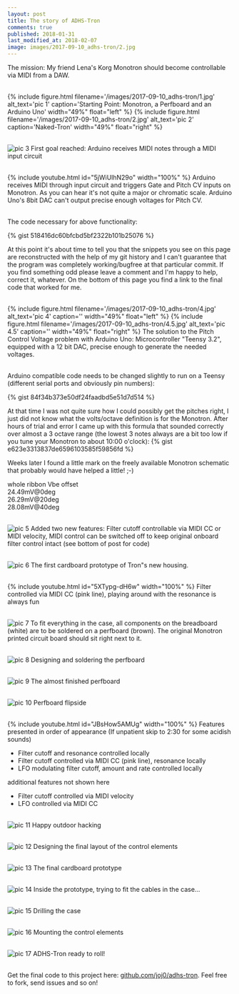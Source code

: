 ```yaml
---
layout: post
title: The story of ADHS-Tron
comments: true
published: 2018-01-31
last_modified_at: 2018-02-07
image: images/2017-09-10_adhs-tron/2.jpg
---
```


The mission: My friend Lena&#39;s Korg Monotron should become controllable via MIDI from a DAW. <br>

<br>

<div class="clearfix">
{% include figure.html filename='/images/2017-09-10_adhs-tron/1.jpg' alt_text='pic 1' caption='Starting Point: Monotron, a Perfboard and an Arduino Uno' width="49%" float="left" %}
{% include figure.html filename='/images/2017-09-10_adhs-tron/2.jpg' alt_text='pic 2' caption='Naked-Tron' width="49%" float="right" %}
</div>
<br>

![pic 3](/images/2017-09-10_adhs-tron/3.jpg)
First goal reached: Arduino receives MIDI notes through a MIDI input circuit
<br><br>

{% include youtube.html id="5jWiUlhN29o" width="100%" %}
Arduino receives MIDI through input circuit and triggers Gate and Pitch CV inputs on Monotron. As you can hear it&#39;s not quite a major or chromatic scale. Arduino Uno&#39;s 8bit DAC can&#39;t output precise enough voltages for Pitch CV.
<br><br>

The code necessary for above functionality:
<!--<script src="http://gist-it.appspot.com/https://github.com/JOJ0/ADHS-Tron/blob/0d57429476b3d251b1390e9532fc67db75ba6be8/hyperactron.ino"></script>-->
<!--<script src="https://gist.github.com/JOJ0/518416dc60bfcbd5bf2322b101b25076.js"></script>-->
{% gist 518416dc60bfcbd5bf2322b101b25076 %}

At this point it's about time to tell you that the snippets you see on this page are reconstructed with the help of my git history and I can't guarantee that the program was completely working/bugfree at that particular commit. If you find something odd please leave a comment and I'm happy to help, correct it, whatever. On the bottom of this page you find a link to the final code that worked for me.
<br><br>

{% include figure.html filename='/images/2017-09-10_adhs-tron/4.jpg' alt_text='pic 4' caption='' width="49%" float="left" %}
{% include figure.html filename='/images/2017-09-10_adhs-tron/4.5.jpg' alt_text='pic 4.5' caption='' width="49%" float="right" %}
The solution to the Pitch Control Voltage problem with Arduino Uno: Microcontroller &#34;Teensy 3.2&#34;, equipped with a 12 bit DAC, precise enough to generate the needed voltages.
<br><br>

Arduino compatible code needs to be changed slightly to run on a Teensy (different serial ports and obviously pin numbers):
<!--<script src="http://gist-it.appspot.com/https://github.com/JOJ0/ADHS-Tron/blob/1ae1e123f3df8902e356ed3d87fe8f05327972fd/hyperactron.ino?slice=1:23"></script>-->
{% gist 84f34b373e50df24faadbd5e51d7d514 %}

At that time I was not quite sure how I could possibly get the pitches right, I just did not know what the volts/octave definition is for the Monotron. After hours of trial and error I came up with this formula that sounded correctly over almost a 3 octave range (the lowest 3 notes always are a bit too low if you tune your Monotron to about 10:00 o'clock):
{% gist e623e3313837de6596103585f59856fd %}

Weeks later I found a little mark on the freely available Monotron schematic that probably would have helped a little! ;-)

whole ribbon Vbe offset<br>
24.49mV@0deg<br>
26.29mV@20deg<br>
28.08mV@40deg<br>
<br>


![pic 5](/images/2017-09-10_adhs-tron/5.jpg)
Added two new features: Filter cutoff controllable via MIDI CC or MIDI velocity, MIDI control can be switched off to keep original onboard filter control intact (see bottom of post for code)
<br><br>

![pic 6](/images/2017-09-10_adhs-tron/6.jpg)
The first cardboard prototype of Tron&#34;s new housing.
<br><br>

{% include youtube.html id="5XTypg-dH6w" width="100%" %}
Filter controlled via MIDI CC (pink line), playing around with the resonance is always fun
<br><br>

![pic 7](/images/2017-09-10_adhs-tron/7.jpg)
To fit everything in the case, all components on the breadboard (white) are to be soldered on a perfboard (brown). The original Monotron printed circuit board should sit right next to it.
<br><br>

![pic 8](/images/2017-09-10_adhs-tron/8.jpg)
Designing and soldering the perfboard
<br><br>

![pic 9](/images/2017-09-10_adhs-tron/9.jpg)
The almost finished perfboard
<br><br>

![pic 10](/images/2017-09-10_adhs-tron/10.jpg)
Perfboard flipside
<br><br>

{% include youtube.html id="JBsHow5AMUg" width="100%" %}
Features presented in order of appearance (If unpatient skip to 2:30 for some acidish sounds)
* Filter cutoff and resonance controlled locally
* Filter cutoff controlled via MIDI CC (pink line), resonance locally
* LFO modulating filter cutoff, amount and rate controlled locally

additional features not shown here
* Filter cutoff controlled via MIDI velocity
* LFO controlled via MIDI CC
<br><br>

![pic 11](/images/2017-09-10_adhs-tron/11.jpg)
Happy outdoor hacking
<br><br>

![pic 12](/images/2017-09-10_adhs-tron/12.jpg)
Designing the final layout of the control elements
<br><br>

![pic 13](/images/2017-09-10_adhs-tron/13.jpg)
The final cardboard prototype
<br><br>

![pic 14](/images/2017-09-10_adhs-tron/14.jpg)
Inside the prototype, trying to fit the cables in the case...
<br><br>

![pic 15](/images/2017-09-10_adhs-tron/15.jpg)
Drilling the case
<br><br>

![pic 16](/images/2017-09-10_adhs-tron/16.jpg)
Mounting the control elements
<br><br>

![pic 17](/images/2017-09-10_adhs-tron/17.jpg)
ADHS-Tron ready to roll!
<br><br>

Get the final code to this project here: [github.com/joj0/adhs-tron](https://github.com/joj0/adhs-tron). Feel free to fork, send issues and so on!
<br><br>
